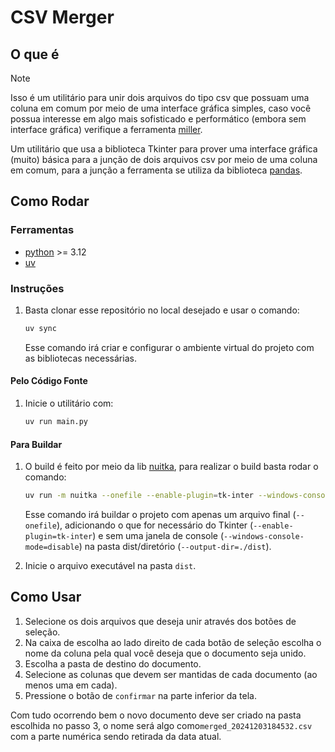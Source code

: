 # CSV Merger

## O que é
> [!NOTE]
> Isso é um utilitário para unir dois arquivos do tipo csv que possuam uma coluna em comum por meio de uma interface gráfica simples, caso você possua interesse em algo mais sofisticado e performático (embora sem interface gráfica) verifique a ferramenta [miller](https://miller.readthedocs.io/en/latest/).

Um utilitário que usa a biblioteca Tkinter para prover uma interface gráfica (muito) básica para a junção de dois arquivos csv por meio de uma coluna em comum, para a junção a ferramenta se utiliza da biblioteca [pandas](https://pandas.pydata.org).

## Como Rodar
### Ferramentas
- [python](https://www.python.org) >= 3.12
- [uv](https://github.com/astral-sh/uv)

### Instruções
1. Basta clonar esse repositório no local desejado e usar o comando:
    ```bash
    uv sync
    ```
    Esse comando irá criar e configurar o ambiente virtual do projeto com as bibliotecas necessárias.

#### Pelo Código Fonte
1. Inicie o utilitário com:
    ```bash
    uv run main.py
    ```
#### Para Buildar
1. O build é feito por meio da lib [nuitka](https://nuitka.net), para realizar o build basta rodar o comando:
    ```bash
    uv run -m nuitka --onefile --enable-plugin=tk-inter --windows-console-mode=disable --output-dir=./dist main.py
    ```
    Esse comando irá buildar o projeto com apenas um arquivo final (`--onefile`), adicionando o que for necessário do Tkinter (`--enable-plugin=tk-inter`) e sem uma janela de console (`--windows-console-mode=disable`) na pasta dist/diretório (`--output-dir=./dist`).
    
2. Inicie o arquivo executável na pasta `dist`.

## Como Usar
1. Selecione os dois arquivos que deseja unir através dos botões de seleção.
2. Na caixa de escolha ao lado direito de cada botão de seleção escolha o nome da coluna pela qual você deseja que o documento seja unido.
3. Escolha a pasta de destino do documento.
4. Selecione as colunas que devem ser mantidas de cada documento (ao menos uma em cada).
5. Pressione o botão de `confirmar` na parte inferior da tela.

Com tudo ocorrendo bem o novo documento deve ser criado na pasta escolhida no passo 3, o nome será algo como`merged_20241203184532.csv` com a parte numérica sendo retirada da data atual.